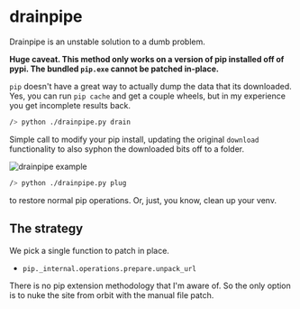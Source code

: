 # drain**pip**e

Drainpipe is an unstable solution to a dumb problem.

**Huge caveat. This method only works on a version of pip installed off of pypi. The bundled `pip.exe` cannot be patched in-place.**

`pip` doesn't have a great way to actually dump the data that its downloaded. Yes, you can run `pip cache` and get a couple wheels, but in my experience you get incomplete results back.

```bash
/> python ./drainpipe.py drain
```

Simple call to modify your pip install, updating the original `download` functionality to also syphon the downloaded bits off to a folder.

![drainpipe example](./what_drainpipe_does.gif)

```bash
/> python ./drainpipe.py plug
```

to restore normal pip operations. Or, just, you know, clean up your venv.

## The strategy

We pick a single function to patch in place. 

- `pip._internal.operations.prepare.unpack_url`

There is no pip extension methodology that I'm aware of. So the only option is to nuke the site from orbit with the manual file patch.

